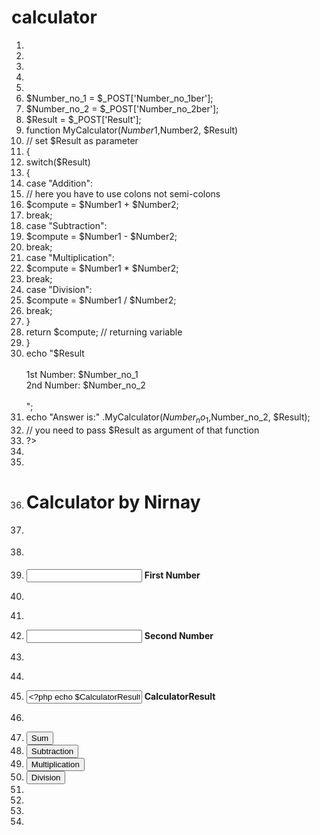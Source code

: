 # calculator
1.	<!DOCTYPE html>  
2.	<head>  
3.	<title> Using fucntions   
4.	</title>  
5.	</head>  
6.	<?php  
7.	$Number_no_1 = $_POST['Number_no_1ber'];  
8.	$Number_no_2 = $_POST['Number_no_2ber'];  
9.	$Result = $_POST['Result'];  
10.	function MyCalculator($Number1,$Number2, $Result)   
11.	// set $Result as parameter  
12.	{  
13.	switch($Result)  
14.	{  
15.	case "Addition":   
16.	// here you have to use colons not semi-colons  
17.	$compute = $Number1 + $Number2;   
18.	break;  
19.	case "Subtraction":  
20.	$compute = $Number1 - $Number2;   
21.	break;  
22.	case "Multiplication":  
23.	$compute = $Number1 * $Number2;   
24.	break;  
25.	case "Division":  
26.	$compute = $Number1 / $Number2;   
27.	break;  
28.	}  
29.	return $compute; // returning variable  
30.	}  
31.	echo "$Result <br /> <br /> 1st Number: $Number_no_1 <br /> 2nd Number: $Number_no_2 <br /><br />";  
32.	echo "Answer is:" .MyCalculator($Number_no_1,$Number_no_2, $Result);  
33.	// you need to pass $Result as argument of that function  
34.	?>  
35.	<body>  
36.	<div id="page-wrap">  
37.	<h1>Calculator by Nirnay</h1>  
38.	<form action="" method="post" id="quiz-form">  
39.	<p>  
40.	<input type="number" name="Number_no_1" id="Number_no_1" required="required" value="<?php echo $Number_no_1; ?>" /> <b>First Number</b>  
41.	</p>  
42.	<p>  
43.	<input type="number" name="Number_no_2" id="Number_no_2" required="required" value="<?php echo $Number_no_2; ?>" /> <b>Second Number</b>  
44.	</p>  
45.	<p>  
46.	<input readonly="readonly" name="CalculatorResult" value="<?php echo $CalculatorResult; ?>"> <b>CalculatorResult</b>  
47.	</p>  
48.	<input type="submit" name="operator_specified" value="Sum" />  
49.	<input type="submit" name="operator_specified" value="Subtraction" />  
50.	<input type="submit" name="operator_specified" value="Multiplication" />  
51.	<input type="submit" name="operator_specified" value="Division" />  
52.	</form>  
53.	</div>  
54.	</body>  
55.	</html>  






